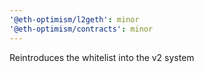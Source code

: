 ```yaml
---
'@eth-optimism/l2geth': minor
'@eth-optimism/contracts': minor
---
```


Reintroduces the whitelist into the v2 system
